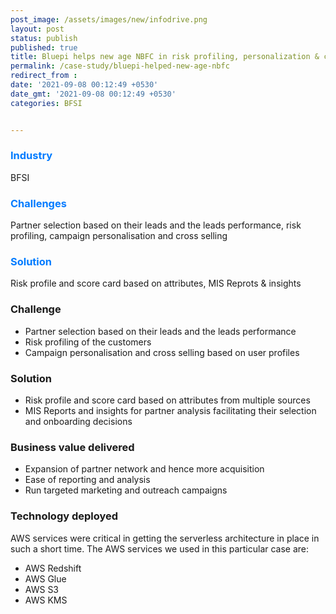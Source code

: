 ```yaml
---
post_image: /assets/images/new/infodrive.png 
layout: post 
status: publish 
published: true 
title: Bluepi helps new age NBFC in risk profiling, personalization & cross selling
permalink: /case-study/bluepi-helped-new-age-nbfc
redirect_from : 
date: '2021-09-08 00:12:49 +0530' 
date_gmt: '2021-09-08 00:12:49 +0530' 
categories: BFSI


---
```

<div class="row"> 
<div class="col-lg-4">
     <div class="top-class-detail">
        <div class="row align-item-center">
           <div class="col-lg-12">
             <div class="case_top_box">
               <h3 style="color:#007bff;">Industry </h3>
               <p>BFSI</p>
              </div>
            </div>
            <div class="col-lg-12">
             <div class="case_top_box">
               <h3 style="color:#007bff;">Challenges</h3>
               <p>Partner selection based on their leads and the leads performance, risk profiling, campaign personalisation and cross selling</p>
              </div>
            </div>
            <div class="col-lg-12">
             <div class="case_top_box">
               <h3 style="color:#007bff;">Solution</h3>
               <p>Risk profile and score card based on attributes, MIS Reprots & insights</p>
              </div>
            </div>
         </div>
      </div>
    </div>
<div class="col-lg-8" markdown="1">

### Challenge
- Partner selection based on their leads and the leads performance
- Risk profiling of the customers
- Campaign personalisation and cross selling based on user profiles

### Solution
- Risk profile and score card based on attributes from multiple sources
- MIS Reports and insights for partner analysis facilitating their selection and onboarding decisions


### Business value delivered
- Expansion of partner network and hence more acquisition
- Ease of reporting and analysis
- Run targeted marketing and outreach campaigns

### Technology deployed
AWS services were critical in getting the serverless architecture in place in such
a short time. The AWS services we used in this particular case are:
- AWS Redshift
- AWS Glue
- AWS S3
- AWS KMS

</div>
</div>